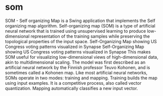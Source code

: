 som
===

SOM - Self organizing Map is a Swing application that implements the Self organizing map algorithm.  Self-organizing map (SOM) is a type of artificial neural network that is trained using unsupervised learning to produce low-dimensional representation of the training samples while preserving the topological properties of the input space. Self-Organizing Map showing US Congress voting patterns visualized in Synapse Self-Organizing Map showing US Congress voting patterns visualized in Synapse  This makes SOM useful for visualizing low-dimensional views of high-dimensional data, akin to multidimensional scaling. The model was first described as an artificial neural network by the Finnish professor Teuvo Kohonen, and is sometimes called a Kohonen map.  Like most artificial neural networks, SOMs operate in two modes: training and mapping. Training builds the map using input examples. It is a competitive process, also called vector quantization. Mapping automatically classifies a new input vector.